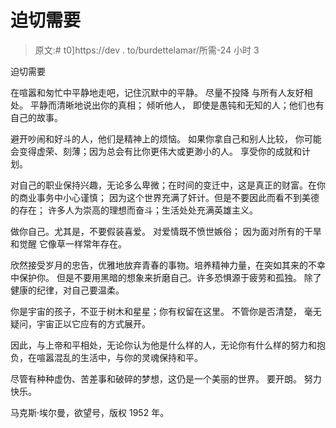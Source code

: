 # 迫切需要

> 原文:# t0]https://dev . to/burdettelamar/所需-24 小时 3

迫切需要

在喧嚣和匆忙中平静地走吧，记住沉默中的平静。
尽量不投降
与所有人友好相处。
平静而清晰地说出你的真相；
倾听他人，
即使是愚钝和无知的人；他们也有自己的故事。

避开吵闹和好斗的人，他们是精神上的烦恼。
如果你拿自己和别人比较，
你可能会变得虚荣、刻薄；因为总会有比你更伟大或更渺小的人。
享受你的成就和计划。

对自己的职业保持兴趣，无论多么卑微；在时间的变迁中，这是真正的财富。在你的商业事务中小心谨慎；
因为这个世界充满了奸计。但是不要因此而看不到美德的存在；
许多人为崇高的理想而奋斗；生活处处充满英雄主义。

做你自己。尤其是，不要假装喜爱。
对爱情既不愤世嫉俗；
因为面对所有的干旱和觉醒
它像草一样常年存在。

欣然接受岁月的忠告，优雅地放弃青春的事物。培养精神力量，在突如其来的不幸中保护你。
但是不要用黑暗的想象来折磨自己。许多恐惧源于疲劳和孤独。
除了健康的纪律，对自己要温柔。

你是宇宙的孩子，不亚于树木和星星；你有权留在这里。
不管你是否清楚，
毫无疑问，宇宙正以它应有的方式展开。

因此，与上帝和平相处，无论你认为他是什么样的人，无论你有什么样的努力和抱负，在喧嚣混乱的生活中，与你的灵魂保持和平。

尽管有种种虚伪、苦差事和破碎的梦想，这仍是一个美丽的世界。
要开朗。
努力快乐。

马克斯·埃尔曼，欲望号，版权 1952 年。